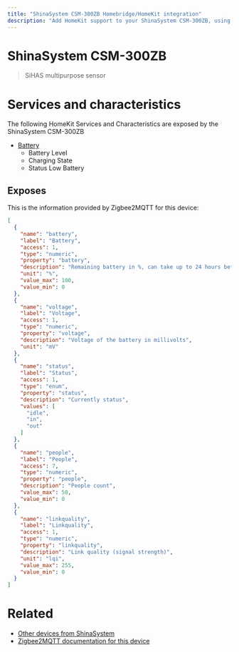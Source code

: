 ```yaml
---
title: "ShinaSystem CSM-300ZB Homebridge/HomeKit integration"
description: "Add HomeKit support to your ShinaSystem CSM-300ZB, using Homebridge, Zigbee2MQTT and homebridge-z2m."
---
```

<!---
This file has been GENERATED using src/docgen/docgen.ts
DO NOT EDIT THIS FILE MANUALLY!
-->
# ShinaSystem CSM-300ZB
> SiHAS multipurpose sensor


# Services and characteristics
The following HomeKit Services and Characteristics are exposed by
the ShinaSystem CSM-300ZB

* [Battery](../../battery.md)
  * Battery Level
  * Charging State
  * Status Low Battery



## Exposes

This is the information provided by Zigbee2MQTT for this device:

```json
[
  {
    "name": "battery",
    "label": "Battery",
    "access": 1,
    "type": "numeric",
    "property": "battery",
    "description": "Remaining battery in %, can take up to 24 hours before reported.",
    "unit": "%",
    "value_max": 100,
    "value_min": 0
  },
  {
    "name": "voltage",
    "label": "Voltage",
    "access": 1,
    "type": "numeric",
    "property": "voltage",
    "description": "Voltage of the battery in millivolts",
    "unit": "mV"
  },
  {
    "name": "status",
    "label": "Status",
    "access": 1,
    "type": "enum",
    "property": "status",
    "description": "Currently status",
    "values": [
      "idle",
      "in",
      "out"
    ]
  },
  {
    "name": "people",
    "label": "People",
    "access": 7,
    "type": "numeric",
    "property": "people",
    "description": "People count",
    "value_max": 50,
    "value_min": 0
  },
  {
    "name": "linkquality",
    "label": "Linkquality",
    "access": 1,
    "type": "numeric",
    "property": "linkquality",
    "description": "Link quality (signal strength)",
    "unit": "lqi",
    "value_max": 255,
    "value_min": 0
  }
]
```

# Related
* [Other devices from ShinaSystem](../index.md#shinasystem)
* [Zigbee2MQTT documentation for this device](https://www.zigbee2mqtt.io/devices/CSM-300ZB.html)